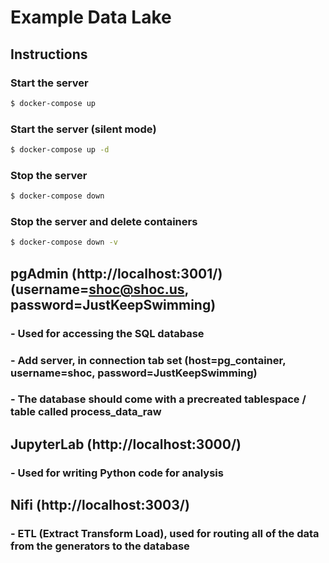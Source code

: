 # Example Data Lake
## Instructions
### Start the server
```bash
$ docker-compose up
```

### Start the server (silent mode)
```bash
$ docker-compose up -d
```

### Stop the server
```bash
$ docker-compose down
```

### Stop the server and delete containers
```bash
$ docker-compose down -v
```

## pgAdmin (http://localhost:3001/) (username=shoc@shoc.us, password=JustKeepSwimming)
###   - Used for accessing the SQL database
###   - Add server, in connection tab set (host=pg_container, username=shoc, password=JustKeepSwimming)
###   - The database should come with a precreated tablespace / table called process_data_raw
## JupyterLab (http://localhost:3000/)
###   - Used for writing Python code for analysis
## Nifi (http://localhost:3003/)
###   - ETL (Extract Transform Load), used for routing all of the data from the generators to the database

